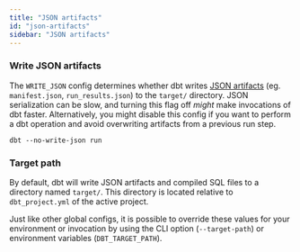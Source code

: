 ```yaml
---
title: "JSON artifacts"
id: "json-artifacts"
sidebar: "JSON artifacts"
---
```


### Write JSON artifacts

The `WRITE_JSON` config determines whether dbt writes [JSON artifacts](/reference/artifacts/dbt-artifacts) (eg. `manifest.json`, `run_results.json`) to the `target/` directory. JSON serialization can be slow, and turning this flag off _might_ make invocations of dbt faster. Alternatively, you might disable this config if you want to perform a dbt operation and avoid overwriting artifacts from a previous run step.

<File name='Usage'>

```text
dbt --no-write-json run
```

</File>

<VersionBlock firstVersion="1.2">

### Target path

By default, dbt will write JSON artifacts and compiled SQL files to a directory named `target/`. This directory is located relative to `dbt_project.yml` of the active project.

Just like other global configs, it is possible to override these values for your environment or invocation by using the CLI option (`--target-path`) or environment variables (`DBT_TARGET_PATH`).

</VersionBlock>
